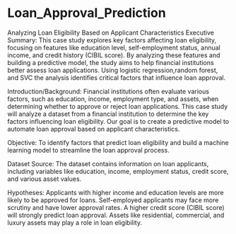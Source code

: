 # Loan_Approval_Prediction
Analyzing Loan Eligibility Based on Applicant Characteristics
Executive Summary:
This case study explores key factors affecting loan eligibility, focusing on features like education level, self-employment status, annual income, and credit history (CIBIL score). By analyzing these features and building a predictive model, the study aims to help financial institutions better assess loan applications. Using logistic regression,random forest, and SVC the analysis identifies critical factors that influence loan approval.

Introduction/Background:
Financial institutions often evaluate various factors, such as education, income, employment type, and assets, when determining whether to approve or reject loan applications. This case study will analyze a dataset from a financial institution to determine the key factors influencing loan eligibility. Our goal is to create a predictive model to automate loan approval based on applicant characteristics.

Objective:
To identify factors that predict loan eligibility and build a machine learning model to streamline the loan approval process.

Dataset Source:
The dataset contains information on loan applicants, including variables like education, income, employment status, credit score, and various asset values.

Hypotheses:
Applicants with higher income and education levels are more likely to be approved for loans. Self-employed applicants may face more scrutiny and have lower approval rates. A higher credit score (CIBIL score) will strongly predict loan approval. Assets like residential, commercial, and luxury assets may play a role in loan eligibility.
